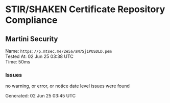 # STIR/SHAKEN Certificate Repository Compliance

## Martini Security

Name: `https://p.mtsec.me/2e5a/aN7Sj1PUSDLD.pem`\
Tested At: 02 Jun 25 03:38 UTC\
Time: 50ms

### Issues

no warning, or error, or notice date level issues were found

Generated: 02 Jun 25 03:45 UTC
